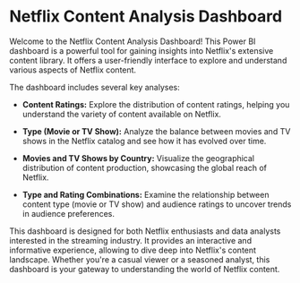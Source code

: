 
# Netflix Content Analysis Dashboard

Welcome to the Netflix Content Analysis Dashboard! This Power BI dashboard is a powerful tool for gaining insights into Netflix's extensive content library. It offers a user-friendly interface to explore and understand various aspects of Netflix content.

The dashboard includes several key analyses:

- **Content Ratings:** Explore the distribution of content ratings, helping you understand the variety of content available on Netflix.

- **Type (Movie or TV Show):** Analyze the balance between movies and TV shows in the Netflix catalog and see how it has evolved over time.

- **Movies and TV Shows by Country:** Visualize the geographical distribution of content production, showcasing the global reach of Netflix.

- **Type and Rating Combinations:** Examine the relationship between content type (movie or TV show) and audience ratings to uncover trends in audience preferences.


This dashboard is designed for both Netflix enthusiasts and data analysts interested in the streaming industry. It provides an interactive and informative experience, allowing to dive deep into Netflix's content landscape. Whether you're a casual viewer or a seasoned analyst, this dashboard is your gateway to understanding the world of Netflix content.

